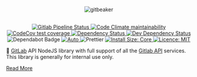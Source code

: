 <div align="center">
  <br>
  <img alt="gitbeaker" src=".github/ASSETS/header.svg">
</div>
<br>
<p align="center">
  <a href="https://gitlab.com/jdalrymple/gitbeaker/pipelines">
    <img src="https://img.shields.io/gitlab/pipeline/jdalrymple/gitbeaker/master" alt="Gitlab Pipeline Status">
  </a>
  <a href="https://codeclimate.com/github/jdalrymple/gitbeaker">
    <img src="https://codeclimate.com/github/jdalrymple/gitbeaker/badges/gpa.svg" alt="Code Climate maintainability">
  </a>
  <a href="https://codecov.io/gh/jdalrymple/gitbeaker">
    <img src="https://img.shields.io/codecov/c/github/jdalrymple/gitbeaker/master.svg" alt="CodeCov test coverage">
  </a>
  <a href="https://david-dm.org/jdalrymple/gitbeaker">
    <img src="https://david-dm.org/jdalrymple/gitbeaker/status.svg" alt="Dependency Status" />
  </a>
  <a href="https://david-dm.org/jdalrymple/gitbeaker?type=dev">
    <img src="https://david-dm.org/jdalrymple/gitbeaker/dev-status.svg.svg" alt="Dev Dependency Status" />
  </a>
  <img src="https://flat.badgen.net/dependabot/jdalrymple/gitbeaker?icon=dependabot" alt="Dependabot Badge" />
  <a href="https://github.com/intuit/auto">
    <img src="https://img.shields.io/badge/release-auto.svg?colorA=888888&colorB=9B065A&label=auto" alt="Auto">
  </a>
  <img src="https://img.shields.io/badge/code%20style-prettier-ff69b4.svg" alt="Prettier">
  <a href="https://packagephobia.now.sh/result?p=@gitbeaker/core">
    <img src="https://packagephobia.now.sh/badge?p=@gitbeaker/core" alt="Install Size: Core">
  </a>
  <a href="LICENSE.md">
    <img src="https://img.shields.io/badge/License-MIT-yellow.svg" alt="Licence: MIT">
  </a>
</p>

🤖 [GitLab](https://gitlab.com/gitlab-org/gitlab/) API NodeJS library with full support of all the [Gitlab API](https://gitlab.com/gitlab-org/gitlab/tree/master/doc/api) services. This library is generally for internal use only.

[Read More](https://github.com/jdalrymple/gitbeaker#readme)
